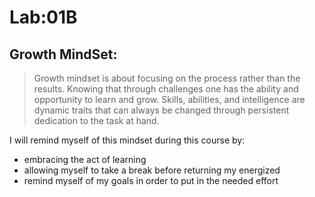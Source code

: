 # Lab:01B  

## Growth MindSet:

> Growth mindset is about focusing on the process rather than the results. Knowing that through challenges one has the ability and opportunity to learn and grow. Skills,  abilities, and intelligence are dynamic traits that can always be changed through persistent dedication to the task at hand.

I will remind myself of this mindset during this course by:

* embracing the act of learning
* allowing myself to take a break before returning my energized
* remind myself of my goals in order to put in the needed effort